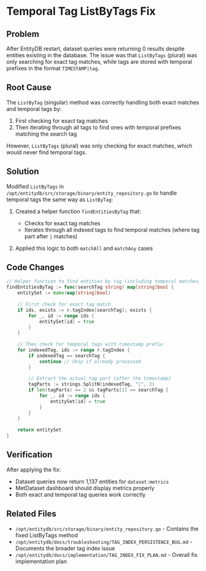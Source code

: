 # Temporal Tag ListByTags Fix

## Problem
After EntityDB restart, dataset queries were returning 0 results despite entities existing in the database. The issue was that `ListByTags` (plural) was only searching for exact tag matches, while tags are stored with temporal prefixes in the format `TIMESTAMP|tag`.

## Root Cause
The `ListByTag` (singular) method was correctly handling both exact matches and temporal tags by:
1. First checking for exact tag matches
2. Then iterating through all tags to find ones with temporal prefixes matching the search tag

However, `ListByTags` (plural) was only checking for exact matches, which would never find temporal tags.

## Solution
Modified `ListByTags` in `/opt/entitydb/src/storage/binary/entity_repository.go` to handle temporal tags the same way as `ListByTag`:

1. Created a helper function `findEntitiesByTag` that:
   - Checks for exact tag matches
   - Iterates through all indexed tags to find temporal matches (where tag part after `|` matches)
   
2. Applied this logic to both `matchAll` and `matchAny` cases

## Code Changes
```go
// Helper function to find entities by tag (including temporal matches)
findEntitiesByTag := func(searchTag string) map[string]bool {
    entitySet := make(map[string]bool)
    
    // First check for exact tag match
    if ids, exists := r.tagIndex[searchTag]; exists {
        for _, id := range ids {
            entitySet[id] = true
        }
    }
    
    // Then check for temporal tags with timestamp prefix
    for indexedTag, ids := range r.tagIndex {
        if indexedTag == searchTag {
            continue // Skip if already processed
        }
        
        // Extract the actual tag part (after the timestamp)
        tagParts := strings.SplitN(indexedTag, "|", 2)
        if len(tagParts) == 2 && tagParts[1] == searchTag {
            for _, id := range ids {
                entitySet[id] = true
            }
        }
    }
    
    return entitySet
}
```

## Verification
After applying the fix:
- Dataset queries now return 1,137 entities for `dataset:metrics`
- MetDataset dashboard should display metrics properly
- Both exact and temporal tag queries work correctly

## Related Files
- `/opt/entitydb/src/storage/binary/entity_repository.go` - Contains the fixed ListByTags method
- `/opt/entitydb/docs/troubleshooting/TAG_INDEX_PERSISTENCE_BUG.md` - Documents the broader tag index issue
- `/opt/entitydb/docs/implementation/TAG_INDEX_FIX_PLAN.md` - Overall fix implementation plan